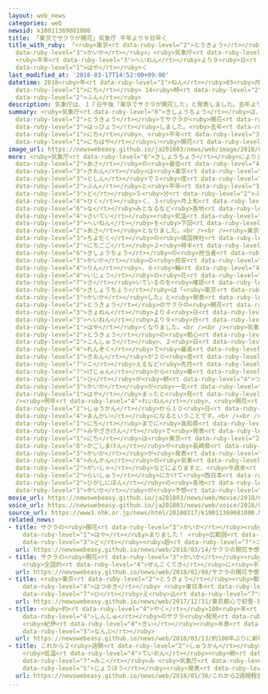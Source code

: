 ```yaml
---
layout: web_news
categories: web
newsid: k10011369081000
title: 「東京でサクラが開花」気象庁 平年より９日早く
title_with_ruby: 「<ruby>東京<rt data-ruby-level="2">とうきょう</rt></ruby>でサクラが<ruby>開花<rt
  data-ruby-level="3">かいか</rt></ruby>」<ruby>気象庁<rt data-ruby-level="6">きしょうちょう</rt></ruby>
  <ruby>平年<rt data-ruby-level="3">へいねん</rt></ruby>より９<ruby>日<rt data-ruby-level="1">にち</rt></ruby><ruby>早<rt
  data-ruby-level="1">はや</rt></ruby>く
last_modified_at: '2018-03-17T14:52:00+09:00'
datetime: 2018<ruby>年<rt data-ruby-level="1">ねん</rt></ruby>03<ruby>月<rt data-ruby-level="1">がつ</rt></ruby>17<ruby>日<rt
  data-ruby-level="1">にち</rt></ruby> 14<ruby>時<rt data-ruby-level="2">じ</rt></ruby>52<ruby>分<rt
  data-ruby-level="2">ふん</rt></ruby>
description: 気象庁は、１７日午後「東京でサクラが開花した」と発表しました。去年より４日、平年より９日早い開花です。
summary: <ruby>気象庁<rt data-ruby-level="6">きしょうちょう</rt></ruby>は、１７<ruby>日午後<rt data-ruby-level="2">にちごご</rt></ruby>「<ruby>東京<rt
  data-ruby-level="2">とうきょう</rt></ruby>でサクラが<ruby>開花<rt data-ruby-level="3">かいか</rt></ruby>した」と<ruby>発表<rt
  data-ruby-level="3">はっぴょう</rt></ruby>しました。<ruby>去年<rt data-ruby-level="3">きょねん</rt></ruby>より４<ruby>日<rt
  data-ruby-level="1">にち</rt></ruby>、<ruby>平年<rt data-ruby-level="3">へいねん</rt></ruby>より９<ruby>日早<rt
  data-ruby-level="1">にちはや</rt></ruby>い<ruby>開花<rt data-ruby-level="3">かいか</rt></ruby>です。
image_url: https://newswebeasy.github.io/ja201803/news/web/image/2018/03/17/K10011369081_1803171453_1803171454_01_02.jpg
more: <ruby>気象庁<rt data-ruby-level="6">きしょうちょう</rt></ruby>によりますと、１７<ruby>日<rt data-ruby-level="1">にち</rt></ruby><ruby>朝<rt
  data-ruby-level="2">あさ</rt></ruby>の<ruby>最低<rt data-ruby-level="4">さいてい</rt></ruby><ruby>気温<rt
  data-ruby-level="3">きおん</rt></ruby>は<ruby>東京<rt data-ruby-level="2">とうきょう</rt></ruby>の<ruby>都心<rt
  data-ruby-level="3">としん</rt></ruby>で３<ruby>度<rt data-ruby-level="3">ど</rt></ruby>１<ruby>分<rt
  data-ruby-level="2">ふん</rt></ruby>と<ruby>平年<rt data-ruby-level="3">へいねん</rt></ruby>より１<ruby>度<rt
  data-ruby-level="3">ど</rt></ruby>５<ruby>分<rt data-ruby-level="2">ふん</rt></ruby><ruby>低<rt
  data-ruby-level="4">ひく</rt></ruby>く、３<ruby>月上旬<rt data-ruby-level="7">がつじょうじゅん</rt></ruby><ruby>並<rt
  data-ruby-level="6">な</rt></ruby>みとなるなど<ruby>各地<rt data-ruby-level="4">かくち</rt></ruby>で<ruby>最低<rt
  data-ruby-level="4">さいてい</rt></ruby><ruby>気温<rt data-ruby-level="3">きおん</rt></ruby>が<ruby>平年<rt
  data-ruby-level="3">へいねん</rt></ruby>を<ruby>下回<rt data-ruby-level="2">したまわ</rt></ruby>るひんやりとした<ruby>朝<rt
  data-ruby-level="2">あさ</rt></ruby>となりました。<br /><br /><ruby>東京<rt data-ruby-level="2">とうきょう</rt></ruby>・<ruby>千代田区<rt
  data-ruby-level="3">ちよだく</rt></ruby>の<ruby>靖国神社<rt data-ruby-level="8">やすくにじんじゃ</rt></ruby>では、１７<ruby>日午後<rt
  data-ruby-level="2">にちごご</rt></ruby>２<ruby>時半<rt data-ruby-level="2">じはん</rt></ruby>ごろ、<ruby>気象庁<rt
  data-ruby-level="6">きしょうちょう</rt></ruby>の<ruby>担当者<rt data-ruby-level="6">たんとうしゃ</rt></ruby>が、サクラの<ruby>開花<rt
  data-ruby-level="3">かいか</rt></ruby>の<ruby>目安<rt data-ruby-level="3">めやす</rt></ruby>にしているソメイヨシノに５<ruby>輪<rt
  data-ruby-level="4">りん</rt></ruby>、６<ruby>輪<rt data-ruby-level="4">りん</rt></ruby><ruby>以上<rt
  data-ruby-level="4">いじょう</rt></ruby>の<ruby>花<rt data-ruby-level="1">はな</rt></ruby>が<ruby>咲<rt
  data-ruby-level="7">さ</rt></ruby>いているのを<ruby>確認<rt data-ruby-level="7">かくにん</rt></ruby>し、<ruby>気象庁<rt
  data-ruby-level="6">きしょうちょう</rt></ruby>は「<ruby>東京<rt data-ruby-level="2">とうきょう</rt></ruby>でサクラが<ruby>開花<rt
  data-ruby-level="3">かいか</rt></ruby>した」と<ruby>発表<rt data-ruby-level="3">はっぴょう</rt></ruby>しました。<ruby>東京<rt
  data-ruby-level="2">とうきょう</rt></ruby>のサクラの<ruby>開花<rt data-ruby-level="3">かいか</rt></ruby>は、<ruby>去年<rt
  data-ruby-level="3">きょねん</rt></ruby>より４<ruby>日<rt data-ruby-level="1">にち</rt></ruby>、<ruby>平年<rt
  data-ruby-level="3">へいねん</rt></ruby>より９<ruby>日<rt data-ruby-level="1">にち</rt></ruby>、いずれも<ruby>早<rt
  data-ruby-level="1">はや</rt></ruby>くなりました。<br /><br /><ruby>気象庁<rt data-ruby-level="6">きしょうちょう</rt></ruby>によりますと、<ruby>東京<rt
  data-ruby-level="2">とうきょう</rt></ruby>の<ruby>都心<rt data-ruby-level="3">としん</rt></ruby>では<ruby>今週<rt
  data-ruby-level="2">こんしゅう</rt></ruby>、２<ruby>日<rt data-ruby-level="1">にち</rt></ruby><ruby>連続<rt
  data-ruby-level="4">れんぞく</rt></ruby>で<ruby>最高<rt data-ruby-level="4">さいこう</rt></ruby><ruby>気温<rt
  data-ruby-level="3">きおん</rt></ruby>が２０<ruby>度<rt data-ruby-level="3">ど</rt></ruby>を<ruby>超<rt
  data-ruby-level="7">こ</rt></ruby>えるなど<ruby>先月<rt data-ruby-level="1">せんげつ</rt></ruby><ruby>下旬<rt
  data-ruby-level="7">げじゅん</rt></ruby>から<ruby>暖<rt data-ruby-level="6">あたた</rt></ruby>かい<ruby>日<rt
  data-ruby-level="1">ひ</rt></ruby>が<ruby>続<rt data-ruby-level="4">つづ</rt></ruby>いたため、<ruby>開花<rt
  data-ruby-level="3">かいか</rt></ruby>が<ruby>一気<rt data-ruby-level="1">いっき</rt></ruby>に<ruby>早<rt
  data-ruby-level="1">はや</rt></ruby>まったと<ruby>見<rt data-ruby-level="1">み</rt></ruby>られるということです。<br
  /><ruby>例年<rt data-ruby-level="4">れいねん</rt></ruby>、<ruby>開花<rt data-ruby-level="3">かいか</rt></ruby>から１<ruby>週間<rt
  data-ruby-level="2">しゅうかん</rt></ruby>から１０<ruby>日<rt data-ruby-level="1">にち</rt></ruby>で<ruby>満開<rt
  data-ruby-level="4">まんかい</rt></ruby>になるということです。<br /><br />サクラの<ruby>開花<rt data-ruby-level="3">かいか</rt></ruby>は、１６<ruby>日<rt
  data-ruby-level="1">にち</rt></ruby>までに<ruby>高知県<rt data-ruby-level="3">こうちけん</rt></ruby>と<ruby>宮崎県<rt
  data-ruby-level="7">みやざきけん</rt></ruby>で<ruby>発表<rt data-ruby-level="3">はっぴょう</rt></ruby>されていて、１７<ruby>日<rt
  data-ruby-level="1">にち</rt></ruby>は<ruby>東京<rt data-ruby-level="2">とうきょう</rt></ruby>のほか、<ruby>鹿児島県<rt
  data-ruby-level="8">かごしまけん</rt></ruby>や<ruby>長崎県<rt data-ruby-level="7">ながさきけん</rt></ruby>で<ruby>開花<rt
  data-ruby-level="3">かいか</rt></ruby>が<ruby>発表<rt data-ruby-level="3">はっぴょう</rt></ruby>されました。<ruby>民間<rt
  data-ruby-level="4">みんかん</rt></ruby>の<ruby>気象<rt data-ruby-level="4">きしょう</rt></ruby><ruby>会社<rt
  data-ruby-level="2">がいしゃ</rt></ruby>などによりますと、<ruby>今週末<rt data-ruby-level="4">こんしゅうまつ</rt></ruby>から<ruby>来週<rt
  data-ruby-level="2">らいしゅう</rt></ruby>にかけて<ruby>西日本<rt data-ruby-level="2">にしにほん</rt></ruby>と<ruby>東日本<rt
  data-ruby-level="2">ひがしにほん</rt></ruby>の<ruby>各地<rt data-ruby-level="4">かくち</rt></ruby>でサクラの<ruby>開花<rt
  data-ruby-level="3">かいか</rt></ruby>が<ruby>予想<rt data-ruby-level="3">よそう</rt></ruby>されています。
movie_url: https://newswebeasy.github.io/ja201803/news/web/movie/2018/03/17/k10011369081_201803171857_201803171918.mp4
voice_url: https://newswebeasy.github.io/ja201803/news/web/voice/2018/03/17/k10011369081_201803171857_201803171918.mp3
source_url: https://www3.nhk.or.jp/news/html/20180317/k10011369081000.html
related_news:
- title: サクラの<ruby>開花<rt data-ruby-level="3">かいか</rt></ruby><ruby>予想<rt data-ruby-level="3">よそう</rt></ruby><ruby>早<rt
    data-ruby-level="1">はや</rt></ruby>まりました！ <ruby>広範囲<rt data-ruby-level="7">こうはんい</rt></ruby>で20<ruby>度<rt
    data-ruby-level="3">ど</rt></ruby><ruby>超<rt data-ruby-level="7">こ</rt></ruby>え
  url: https://newswebeasy.github.io/news/web/2018/03/14/サクラの開花予想早まりました-広範囲で20度超え
- title: サクラの<ruby>開花<rt data-ruby-level="3">かいか</rt></ruby><ruby>予想<rt data-ruby-level="3">よそう</rt></ruby>
    <ruby>全国的<rt data-ruby-level="4">ぜんこくてき</rt></ruby>に<ruby>平年並<rt data-ruby-level="6">へいねんな</rt></ruby>み
  url: https://newswebeasy.github.io/news/web/2018/02/08/サクラの開花予想-全国的に平年並み
- title: <ruby>東京<rt data-ruby-level="2">とうきょう</rt></ruby><ruby>都心<rt data-ruby-level="3">としん</rt></ruby>で<ruby>初雪<rt
    data-ruby-level="4">はつゆき</rt></ruby> <ruby>東日本<rt data-ruby-level="2">ひがしにほん</rt></ruby>で<ruby>冷<rt
    data-ruby-level="7">ひ</rt></ruby>え<ruby>込<rt data-ruby-level="7">こ</rt></ruby>み
  url: https://newswebeasy.github.io/news/web/2017/12/31/東京都心で初雪-東日本で冷え込み
- title: <ruby>約<rt data-ruby-level="4">やく</rt></ruby>100<ruby>年<rt data-ruby-level="1">ねん</rt></ruby>ぶりに<ruby>新種<rt
    data-ruby-level="4">しんしゅ</rt></ruby>のサクラ<ruby>発見<rt data-ruby-level="3">はっけん</rt></ruby>
    <ruby>紀伊<rt data-ruby-level="8">きい</rt></ruby><ruby>半島<rt data-ruby-level="3">はんとう</rt></ruby><ruby>南部<rt
    data-ruby-level="3">なんぶ</rt></ruby>
  url: https://newswebeasy.github.io/news/web/2018/03/13/約100年ぶりに新種のサクラ発見-紀伊半島南部
- title: これから２<ruby>週間<rt data-ruby-level="2">しゅうかん</rt></ruby><ruby>程度<rt data-ruby-level="5">ていど</rt></ruby>
    <ruby>低温<rt data-ruby-level="4">ていおん</rt></ruby><ruby>続<rt data-ruby-level="4">つづ</rt></ruby>く<ruby>見込<rt
    data-ruby-level="7">みこ</rt></ruby>み <ruby>気象庁<rt data-ruby-level="6">きしょうちょう</rt></ruby>が<ruby>情報<rt
    data-ruby-level="5">じょうほう</rt></ruby><ruby>発表<rt data-ruby-level="3">はっぴょう</rt></ruby>
  url: https://newswebeasy.github.io/news/web/2018/01/30/これから2週間程度-低温続く見込み-気象庁が情報発表
...
```

